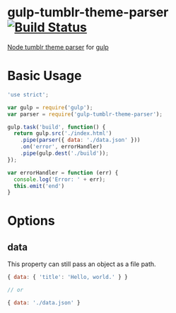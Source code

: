 # gulp-tumblr-theme-parser [![Build Status](https://travis-ci.org/ish1r0k1/gulp-tumblr-theme-parser.svg?branch=master)](https://travis-ci.org/ish1r0k1/gulp-tumblr-theme-parser)

[Node tumblr theme parser](https://github.com/carrot/tumblr-theme-parser) for [gulp](https://github.com/gulpjs/gulp)

# Basic Usage

```javascript
'use strict';

var gulp = require('gulp');
var parser = require('gulp-tumblr-theme-parser');

gulp.task('build', function() {
  return gulp.src('./index.html')
    .pipe(parser({ data: './data.json' }))
    .on('error', errorHandler)
    .pipe(gulp.dest('./build'));
});

var errorHandler = function (err) {
  console.log('Error: ' + err);
  this.emit('end')
}
```

# Options

## data
This property can still pass an object as a file path.

```javascript
{ data: { 'title': 'Hello, world.' } }

// or

{ data: './data.json' }
```
